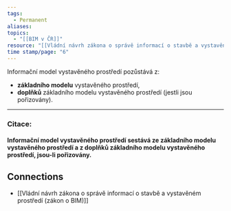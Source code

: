 ```yaml
---
tags:
  - Permanent
aliases: 
topics:
  - "[[BIM v ČR]]"
resource: "[[Vládní návrh zákona o správě informací o stavbě a vystavěném prostředí (zákon o BIM)]]"
time stamp/page: "6"
---
```

Informační model vystavěného prostředí pozůstává z:
- **základního modelu** vystavěného prostředí,
- **doplňků** základního modelu vystavěného prostředí (jestli jsou pořizovány).
---
### Citace:
#### Informační model vystavěného prostředí sestává ze základního modelu vystavěného prostředí a z doplňků základního modelu vystavěného prostředí, jsou-li pořizovány.

## Connections

- [[Vládní návrh zákona o správě informací o stavbě a vystavěném prostředí (zákon o BIM)]]

